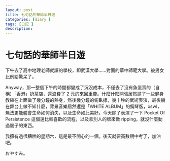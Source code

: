 ```yaml
---
layout: post
title: 七句話的華師半日遊
categories: [diary ]
tags: [日記 ]
description:
---
```


# 七句話的華師半日遊

下午去了高中地理老師就讀的學校，即武漢大學……對面的華中師範大學。被男女比例給驚呆了。

Anyway，那一整個下午的時間都變成了沉沒成本，不僅去了沒有魚蛋賣的（自稱）「香港」奶茶店，還浪費了 2 元的來回車費。什麼什麼開張居然請了一些健身教練在上面做了幾分鐘的熱身，然後幾分鐘的俯臥撑，幾十秒的武術表演，最後躺在舞台上做不知什麼，背景音樂居然還是「WHITE ALBUM」的鋼琴版，xswl，無法更能體會生命如何消失，以及生命如此美好。今天除了表演了一下 Pocket Of Persistence 這個還比較喜歡的流程，以及拿別人的牌來做 ripping，就沒什麼動過腦子的東西。

我擁有過很糟糕的星期六，這是最不開心的一個。後天就要高數期中考了，加油吧。

おやすみ。
